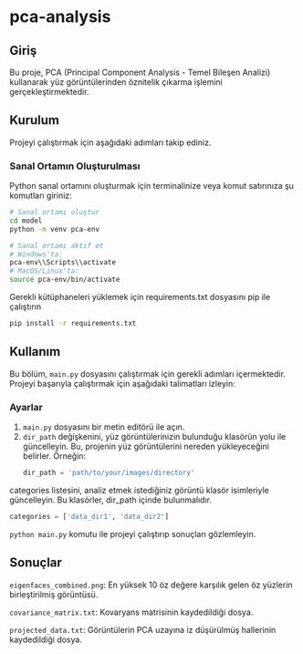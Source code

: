 # pca-analysis

## Giriş

Bu proje, PCA (Principal Component Analysis - Temel Bileşen Analizi) kullanarak yüz görüntülerinden öznitelik çıkarma işlemini gerçekleştirmektedir.

## Kurulum

Projeyi çalıştırmak için aşağıdaki adımları takip ediniz.

### Sanal Ortamın Oluşturulması

Python sanal ortamını oluşturmak için terminalinize veya komut satırınıza şu komutları giriniz:

```sh
# Sanal ortamı oluştur
cd model
python -m venv pca-env

# Sanal ortamı aktif et
# Windows'ta:
pca-env\\Scripts\\activate
# MacOS/Linux'ta:
source pca-env/bin/activate
```
Gerekli kütüphaneleri yüklemek için requirements.txt dosyasını pip ile çalıştırın 

```sh
pip install -r requirements.txt
```
## Kullanım

Bu bölüm, `main.py` dosyasını çalıştırmak için gerekli adımları içermektedir. Projeyi başarıyla çalıştırmak için aşağıdaki talimatları izleyin:

### Ayarlar

1. `main.py` dosyasını bir metin editörü ile açın.
2. `dir_path` değişkenini, yüz görüntülerinizin bulunduğu klasörün yolu ile güncelleyin. Bu, projenin yüz görüntülerini nereden yükleyeceğini belirler.
   Örneğin:
   ```python
   dir_path = 'path/to/your/images/directory'


categories listesini, analiz etmek istediğiniz görüntü klasör isimleriyle güncelleyin. Bu klasörler, dir_path içinde bulunmalıdır.
```python
categories = ['data_dir1', 'data_dir2']
```

`python main.py` komutu ile projeyi çalıştırıp sonuçları gözlemleyin. 

## Sonuçlar 

`eigenfaces_combined.png`: En yüksek 10 öz değere karşılık gelen öz yüzlerin birleştirilmiş görüntüsü.

`covariance_matrix.txt`: Kovaryans matrisinin kaydedildiği dosya.

`projected_data.txt`: Görüntülerin PCA uzayına iz düşürülmüş hallerinin kaydedildiği dosya.

